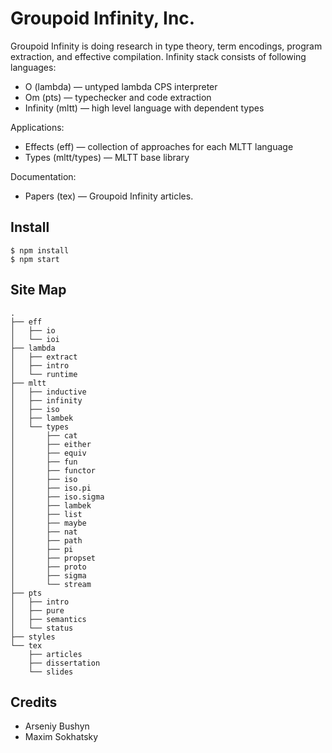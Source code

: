 # Groupoid Infinity, Inc.

Groupoid Infinity is doing research in type theory, term encodings,
program extraction, and effective compilation.
Infinity stack consists of following languages:

* O (lambda) — untyped lambda CPS interpreter
* Om (pts) — typechecker and code extraction
* Infinity (mltt) — high level language with dependent types

Applications:

* Effects (eff) — collection of approaches for each MLTT language
* Types (mltt/types) — MLTT base library

Documentation:

* Papers (tex) — Groupoid Infinity articles.

## Install

```
$ npm install
$ npm start
```

## Site Map

```
.
├── eff
│   ├── io
│   └── ioi
├── lambda
│   ├── extract
│   ├── intro
│   └── runtime
├── mltt
│   ├── inductive
│   ├── infinity
│   ├── iso
│   ├── lambek
│   └── types
│       ├── cat
│       ├── either
│       ├── equiv
│       ├── fun
│       ├── functor
│       ├── iso
│       ├── iso.pi
│       ├── iso.sigma
│       ├── lambek
│       ├── list
│       ├── maybe
│       ├── nat
│       ├── path
│       ├── pi
│       ├── propset
│       ├── proto
│       ├── sigma
│       └── stream
├── pts
│   ├── intro
│   ├── pure
│   ├── semantics
│   └── status
├── styles
└── tex
    ├── articles
    ├── dissertation
    └── slides
```

## Credits

* Arseniy Bushyn
* Maxim Sokhatsky
